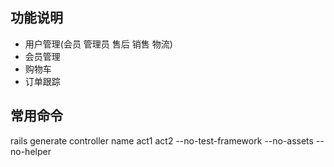 ## 功能说明
 * 用户管理(会员 管理员 售后 销售 物流)
 * 会员管理
 * 购物车
 * 订单跟踪

## 常用命令
  rails generate controller name act1 act2 --no-test-framework --no-assets --no-helper


